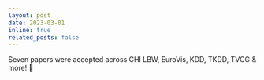 ```yaml
---
layout: post
date: 2023-03-01
inline: true
related_posts: false
---
```


Seven papers were accepted across CHI LBW, EuroVis, KDD, TKDD, TVCG & more! 🌟